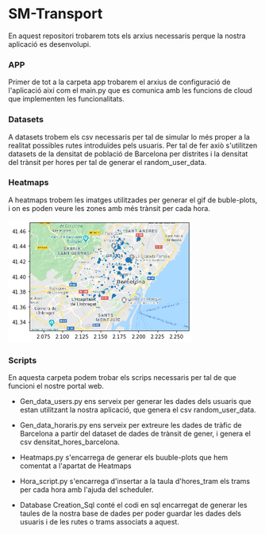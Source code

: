 # SM-Transport

En aquest repositori trobarem tots els arxius necessaris perque la nostra aplicació es desenvolupi. 

### APP
Primer de tot a la carpeta app trobarem el arxius de configuració de l'aplicació així com el main.py que es comunica amb les funcions de cloud que implementen les funcionalitats.

### Datasets
A datasets trobem els csv necessaris per tal de simular lo més proper a la realitat possibles rutes introduïdes pels usuaris. Per tal de fer axiò s'utilitzen datasets de la densitat de població de Barcelona per distrites i la densitat del trànsit per hores per tal de generar el random_user_data.

### Heatmaps
A heatmaps trobem les imatges utilitzades per generar el gif de buble-plots, i on es poden veure les zones amb més trànsit per cada hora.

![](heatmaps/00.png)

### Scripts

En aquesta carpeta podem trobar els scrips necessaris per tal de que funcioni el nostre portal web.

- Gen_data_users.py ens serveix per generar les dades dels usuaris que estan utilitzant la nostra aplicació, que genera el csv random_user_data.

- Gen_data_horaris.py ens serveix per extreure les dades de tràfic de Barcelona a partir del dataset de dades de trànsit de gener, i genera el csv densitat_hores_barcelona.

- Heatmaps.py s'encarrega de generar els buuble-plots que hem comentat a l'apartat de Heatmaps

- Hora_script.py s'encarrega d'insertar a la taula d'hores_tram els trams per cada hora amb l'ajuda del scheduler.

- Database Creation_Sql conté el codi en sql encarregat de generar les taules de la nostra base de dades per poder guardar les dades dels usuaris i de les rutes o trams associats a aquest.



